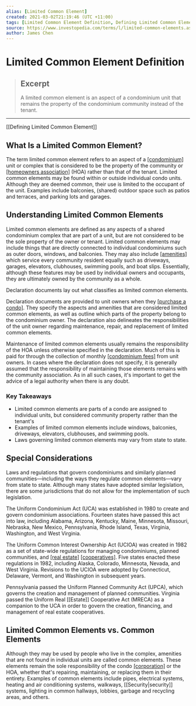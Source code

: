 ```yaml
---
alias: [Limited Common Element]
created: 2021-03-02T21:19:46 (UTC +11:00)
tags: [Limited Common Element Definition, Defining Limited Common Element]
source: https://www.investopedia.com/terms/l/limited-common-elements.asp
author: James Chen
---
```


# Limited Common Element Definition

> ## Excerpt
> A limited common element is an aspect of a condominium unit that remains the property of the condominium community instead of the tenant.

---

[[Defining Limited Common Element]]
## What Is a Limited Common Element?

The term limited common element refers to an aspect of a [[condominium]](https://www.investopedia.com/terms/c/condominium.asp) unit or complex that is considered to be the property of the community or [[homeowners association]](https://www.investopedia.com/terms/h/hoa.asp) (HOA) rather than that of the tenant. Limited common elements may be found within or outside individual condo units. Although they are deemed common, their use is limited to the occupant of the unit. Examples include balconies, (shared) outdoor space such as patios and terraces, and parking lots and garages.

## Understanding Limited Common Elements

Limited common elements are defined as any aspects of a shared condominium complex that are part of a unit, but are not considered to be the sole property of the owner or tenant. Limited common elements may include things that are directly connected to individual condominiums such as outer doors, windows, and balconies. They may also include [[amenities]](https://www.investopedia.com/terms/a/amenity.asp) which service every community resident equally such as driveways, garages, elevators, clubhouses, swimming pools, and boat slips. Essentially, although these features may be used by individual owners and occupants, they are ultimately owned by the community as a whole.

Declaration documents lay out what classifies as limited common elements.

Declaration documents are provided to unit owners when they [[purchase a condo]](https://www.investopedia.com/articles/mortgages-real-[[Estate|estate]]/09/issues-purchasing-condo.asp). They specify the aspects and amenities that are considered limited common elements, as well as outline which parts of the property belong to the condominium owner. The declaration also delineates the responsibilities of the unit owner regarding maintenance, repair, and replacement of limited common elements. 

Maintenance of limited common elements usually remains the responsibility of the HOA unless otherwise specified in the declaration. Much of this is paid for through the collection of monthly [[condominium fees]](https://www.investopedia.com/terms/c/condominium-fee.asp) from unit owners. In cases where the declaration does not specify, it is generally assumed that the responsibility of maintaining those elements remains with the community association. As in all such cases, it's important to get the advice of a legal authority when there is any doubt.

### Key Takeaways

-   Limited common elements are parts of a condo are assigned to individual units, but considered community property rather than the tenant's
-   Examples of limited common elements include windows, balconies, driveways, elevators, clubhouses, and swimming pools.
-   Laws governing limited common elements may vary from state to state.

## Special Considerations

Laws and regulations that govern condominiums and similarly planned communities—including the ways they regulate common elements—vary from state to state. Although many states have adopted similar legislation, there are some jurisdictions that do not allow for the implementation of such legislation.

The Uniform Condominium Act (UCA) was established in 1980 to create and govern condominium associations. Fourteen states have passed this act into law, including Alabama, Arizona, Kentucky, Maine, Minnesota, Missouri, Nebraska, New Mexico, Pennsylvania, Rhode Island, Texas, Virginia, Washington, and West Virginia.

The Uniform Common Interest Ownership Act (UCIOA) was created in 1982 as a set of state-wide regulations for managing condominiums, planned communities, and [[real estate]](https://www.investopedia.com/terms/r/realestate.asp) [[cooperatives]](https://www.investopedia.com/articles/pf/08/housingco-op.asp). Five states enacted these regulations in 1982, including Alaska, Colorado, Minnesota, Nevada, and West Virginia. Revisions to the UCIOA were adopted by Connecticut, Delaware, Vermont, and Washington in subsequent years.

Pennsylvania passed the Uniform Planned Community Act (UPCA), which governs the creation and management of planned communities. Virginia passed the Uniform Real [[Estate]] Cooperative Act (MRECA) as a companion to the UCA in order to govern the creation, financing, and management of real estate cooperatives.

## Limited Common Elements vs. Common Elements

Although they may be used by people who live in the complex, amenities that are not found in individual units are called common elements. These elements remain the sole responsibility of the condo [[corporation]](https://www.investopedia.com/terms/c/corporation.asp) or the HOA, whether that's repairing, maintaining, or replacing them in their entirety. Examples of common elements include pipes, electrical systems, heating and air conditioning systems, walkways, [[Security|security]] systems, lighting in common hallways, lobbies, garbage and recycling areas, and others.
